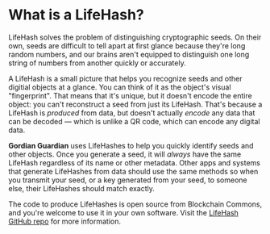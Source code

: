 # What is a LifeHash?

LifeHash solves the problem of distinguishing cryptographic seeds. On their own, seeds are difficult to tell apart at first glance because they're long random numbers, and our brains aren't equipped to distinguish one long string of numbers from another quickly or accurately.

A LifeHash is a small picture that helps you recognize seeds and other digitial objects at a glance. You can think of it as the object's visual "fingerprint". That means that it's unique, but it doesn't encode the entire object: you can't reconstruct a seed from just its LifeHash. That's because a LifeHash is *produced* from data, but doesn't actually *encode* any data that can be decoded — which is unlike a QR code, which can encode any digital data.

**Gordian Guardian** uses LifeHashes to help you quickly identify seeds and other objects. Once you generate a seed, it will *always* have the same LifeHash regardless of its name or other metadata. Other apps and systems that generate LifeHashes from data should use the same methods so when you transmit your seed, or a key generated from your seed, to someone else, their LifeHashes should match exactly.

The code to produce LifeHashes is open source from Blockchain Commons, and you're welcome to use it in your own software. Visit the [LifeHash GitHub repo](https://github.com/BlockchainCommons/bc-lifehash) for more information.
